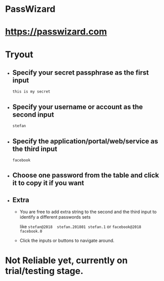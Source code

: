 # PassWizard

# https://passwizard.com


# Tryout

- ## Specify your secret passphrase as the first input

  ``` this is my secret ```

- ## Specify your username or account as the second input

  ``` stefan ```

- ## Specify the application/portal/web/service as the third input

  ``` facebook ```

- ## Choose one password from the table and click it to copy it if you want

- ## Extra

  + You are free to add extra string to the second and the third input to identify a different passwords sets

    like ``` stefan@2018  stefan.201801 stefan.1 ```
    or ``` facebook@2018 facebook.0 ```

  + Click the inputs or buttons to navigate around.



# Not Reliable yet, currently on trial/testing stage.
